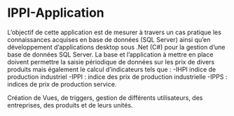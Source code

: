 # IPPI-Application

L’objectif de cette application est de mesurer à travers un cas pratique les connaissances acquises en base de données (SQL Server) ainsi qu’en développement d’applications desktop sous .Net (C#) pour la gestion d’une base de données SQL Server. 
La base et l’application à mettre en place doivent permettre la saisie périodique de données sur les prix de divers produits mais également le calcul d’indicateurs 
tels que : 
   -IHPI indice de production industriel 
   -IPPI : indice des prix de production industrielle 
   -IPPS : indices de prix de production service. 

Création de Vues, de triggers, gestion de différents utilisateurs, des entreprises, des produits et de leurs unités.
